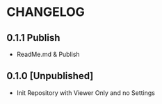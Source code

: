 # CHANGELOG
## 0.1.1 Publish
* ReadMe.md & Publish

## 0.1.0 [Unpublished]
* Init Repository with Viewer Only and no Settings

